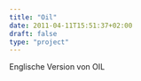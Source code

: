 ```yaml
---
title: "Oil"
date: 2011-04-11T15:51:37+02:00
draft: false
type: "project"
---
```

Englische Version von OIL
